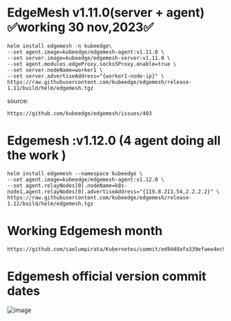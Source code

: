 # EdgeMesh v1.11.0(server + agent) ✅working 30 nov,2023✅
```
helm install edgemesh -n kubeedge\
--set agent.image=kubeedge/edgemesh-agent:v1.11.0 \
--set server.image=kubeedge/edgemesh-server:v1.11.0 \
--set agent.modules.edgeProxy.socks5Proxy.enable=true \
--set server.nodeName=worker1 \
--set server.advertiseAddress="{worker1-node-ip}" \
https://raw.githubusercontent.com/kubeedge/edgemesh/release-1.11/build/helm/edgemesh.tgz
```
source: 
```
https://github.com/kubeedge/edgemesh/issues/403
```


# Edgemesh :v1.12.0 (4 agent doing all the work )
```
helm install edgemesh --namespace kubeedge \
--set agent.image=kubeedge/edgemesh-agent:v1.12.0 \
--set agent.relayNodes[0].nodeName=k8s-node1,agent.relayNodes[0].advertiseAddress="{119.8.211.54,2.2.2.2}" \
https://raw.githubusercontent.com/kubeedge/edgemesh/release-1.12/build/helm/edgemesh.tgz
```
# Working Edgemesh month
```
https://github.com/caelumpirata/Kubernetes/commit/ed9d40afa339efaee4ec9ad43e3b7949a38953ba
```

# Edgemesh official version commit dates
![image](https://github.com/caelumpirata/Kubernetes/assets/85424262/14ca0a6b-1d66-4ae5-b8fd-bc91a45a98b2)
